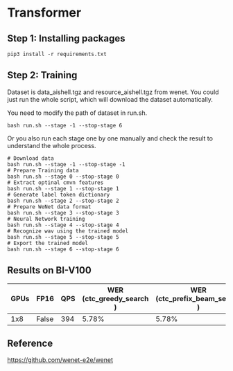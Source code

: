 # Transformer

## Step 1: Installing packages

```
pip3 install -r requirements.txt
```

## Step 2: Training

Dataset is data_aishell.tgz and resource_aishell.tgz from wenet.
You could just run the whole script, which will download the dataset automatically.


You need to modify the path of dataset in run.sh.
```
bash run.sh --stage -1 --stop-stage 6
```
Or you also run each stage one by one manually and check the result to understand the whole process.  
```
# Download data
bash run.sh --stage -1 --stop-stage -1
# Prepare Training data
bash run.sh --stage 0 --stop-stage 0
# Extract optinal cmvn features
bash run.sh --stage 1 --stop-stage 1
# Generate label token dictionary
bash run.sh --stage 2 --stop-stage 2
# Prepare WeNet data format
bash run.sh --stage 3 --stop-stage 3
# Neural Network training
bash run.sh --stage 4 --stop-stage 4
# Recognize wav using the trained model
bash run.sh --stage 5 --stop-stage 5
# Export the trained model
bash run.sh --stage 6 --stop-stage 6
```

## Results on BI-V100

| GPUs | FP16  | QPS | WER (ctc_greedy_search )| WER (ctc_prefix_beam_search  ) | WER (attention )| WER (attention_rescoring )|
|---    |---   |---  |---                       |---                            |---              |---                        |
| 1x8  | False | 394| 5.78%                    | 5.78%                         | 5.59%           | 5.17%                    | 




## Reference
https://github.com/wenet-e2e/wenet
